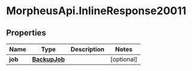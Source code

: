 # MorpheusApi.InlineResponse20011

## Properties

Name | Type | Description | Notes
------------ | ------------- | ------------- | -------------
**job** | [**BackupJob**](BackupJob.md) |  | [optional] 


